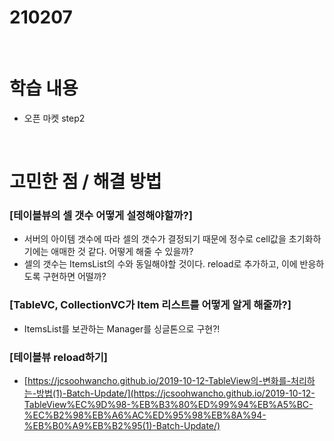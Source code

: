 # 210207

<br>

# 학습 내용

- 오픈 마켓 step2

<br>

# 고민한 점 / 해결 방법

### [테이블뷰의 셀 갯수 어떻게 설정해야할까?]

- 서버의 아이템 갯수에 따라 셀의 갯수가 결정되기 때문에 정수로 cell값을 초기화하기에는 애매한 것  같다. 어떻게 해줄 수 있을까?
- 셀의 갯수는 ItemsList의 수와 동일해야할 것이다. reload로 추가하고, 이에 반응하도록 구현하면 어떨까?

### [TableVC, CollectionVC가 Item 리스트를 어떻게 알게 해줄까?]

- ItemsList를 보관하는 Manager를 싱글톤으로 구현?!

### [테이블뷰  reload하기]

- [https://jcsoohwancho.github.io/2019-10-12-TableView의-변화를-처리하는-방법(1)-Batch-Update/](https://jcsoohwancho.github.io/2019-10-12-TableView%EC%9D%98-%EB%B3%80%ED%99%94%EB%A5%BC-%EC%B2%98%EB%A6%AC%ED%95%98%EB%8A%94-%EB%B0%A9%EB%B2%95(1)-Batch-Update/)


<br>
